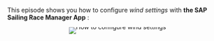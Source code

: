 This episode shows you how to configure *wind settings* with **the SAP Sailing Race Manager App** :

<div style="text-align: center; line-height: 0;margin-bottom: 14em;">
  <a href="thttps://vimeo.com/488860317" target="_blank">
    <img src="https://i.vimeocdn.com/video/1011532573-a72305c16fcb48b67ff30dd60ffb19612a7dc407c852424da37cd49cdc238351-d?f=webp&region=us" alt="How to configure wind settings" style="display: inline-block;">
  </a>
  <div style="line-height: normal; margin-top: -18em; margin-bottom: 16em;">
    <a href="hhttps://vimeo.com/488860317" target="_blank" style="
      display: inline-block;
      vertical-align: middle;
      background-color: #007BFF;
      color: white;
      padding: 10px 20px;
      border-radius: 4px;
      text-decoration: none;
      font-weight: bold;
    ">Watch the Video</a>
  </div>
</div>
